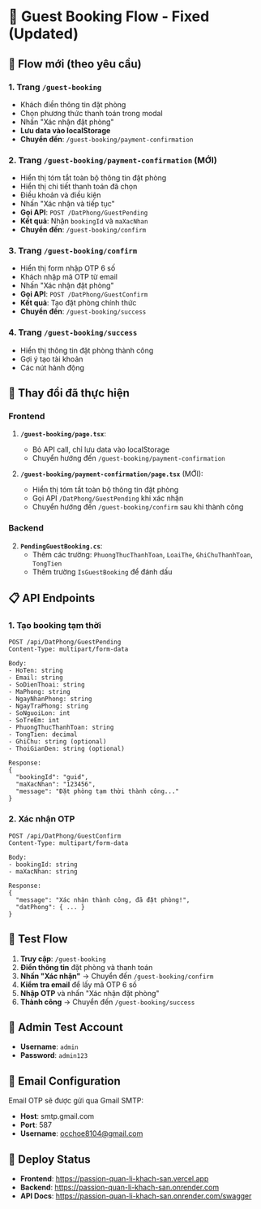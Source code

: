 # 🏨 Guest Booking Flow - Fixed (Updated)

## 🔄 Flow mới (theo yêu cầu)

### 1. Trang `/guest-booking`
- Khách điền thông tin đặt phòng
- Chọn phương thức thanh toán trong modal
- Nhấn "Xác nhận đặt phòng"
- **Lưu data vào localStorage**
- **Chuyển đến**: `/guest-booking/payment-confirmation`

### 2. Trang `/guest-booking/payment-confirmation` (MỚI)
- Hiển thị tóm tắt toàn bộ thông tin đặt phòng
- Hiển thị chi tiết thanh toán đã chọn
- Điều khoản và điều kiện
- Nhấn "Xác nhận và tiếp tục"
- **Gọi API**: `POST /DatPhong/GuestPending`
- **Kết quả**: Nhận `bookingId` và `maXacNhan`
- **Chuyển đến**: `/guest-booking/confirm`

### 3. Trang `/guest-booking/confirm`
- Hiển thị form nhập OTP 6 số
- Khách nhập mã OTP từ email
- Nhấn "Xác nhận đặt phòng"
- **Gọi API**: `POST /DatPhong/GuestConfirm`
- **Kết quả**: Tạo đặt phòng chính thức
- **Chuyển đến**: `/guest-booking/success`

### 4. Trang `/guest-booking/success`
- Hiển thị thông tin đặt phòng thành công
- Gợi ý tạo tài khoản
- Các nút hành động

## 🔧 Thay đổi đã thực hiện

### Frontend
1. **`/guest-booking/page.tsx`**:
   - Bỏ API call, chỉ lưu data vào localStorage
   - Chuyển hướng đến `/guest-booking/payment-confirmation`

2. **`/guest-booking/payment-confirmation/page.tsx`** (MỚI):
   - Hiển thị tóm tắt toàn bộ thông tin đặt phòng
   - Gọi API `/DatPhong/GuestPending` khi xác nhận
   - Chuyển hướng đến `/guest-booking/confirm` sau khi thành công

### Backend
2. **`PendingGuestBooking.cs`**:
   - Thêm các trường: `PhuongThucThanhToan`, `LoaiThe`, `GhiChuThanhToan`, `TongTien`
   - Thêm trường `IsGuestBooking` để đánh dấu

## 📋 API Endpoints

### 1. Tạo booking tạm thời
```
POST /api/DatPhong/GuestPending
Content-Type: multipart/form-data

Body:
- HoTen: string
- Email: string  
- SoDienThoai: string
- MaPhong: string
- NgayNhanPhong: string
- NgayTraPhong: string
- SoNguoiLon: int
- SoTreEm: int
- PhuongThucThanhToan: string
- TongTien: decimal
- GhiChu: string (optional)
- ThoiGianDen: string (optional)

Response:
{
  "bookingId": "guid",
  "maXacNhan": "123456",
  "message": "Đặt phòng tạm thời thành công..."
}
```

### 2. Xác nhận OTP
```
POST /api/DatPhong/GuestConfirm
Content-Type: multipart/form-data

Body:
- bookingId: string
- maXacNhan: string

Response:
{
  "message": "Xác nhận thành công, đã đặt phòng!",
  "datPhong": { ... }
}
```

## 🧪 Test Flow

1. **Truy cập**: `/guest-booking`
2. **Điền thông tin** đặt phòng và thanh toán
3. **Nhấn "Xác nhận"** → Chuyển đến `/guest-booking/confirm`
4. **Kiểm tra email** để lấy mã OTP 6 số
5. **Nhập OTP** và nhấn "Xác nhận đặt phòng"
6. **Thành công** → Chuyển đến `/guest-booking/success`

## 🔑 Admin Test Account

- **Username**: `admin`
- **Password**: `admin123`

## 📧 Email Configuration

Email OTP sẽ được gửi qua Gmail SMTP:
- **Host**: smtp.gmail.com
- **Port**: 587
- **Username**: occhoe8104@gmail.com

## 🚀 Deploy Status

- **Frontend**: https://passion-quan-li-khach-san.vercel.app
- **Backend**: https://passion-quan-li-khach-san.onrender.com
- **API Docs**: https://passion-quan-li-khach-san.onrender.com/swagger
